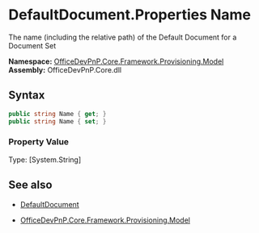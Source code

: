 # DefaultDocument.Properties Name
The name (including the relative path) of the Default Document for a Document Set  

**Namespace:** [OfficeDevPnP.Core.Framework.Provisioning.Model](OfficeDevPnP.Core.Framework.Provisioning.Model.md)  
**Assembly:** OfficeDevPnP.Core.dll  
## Syntax
```C#
public string Name { get; }
public string Name { set; }
```

### Property Value
Type: [System.String] 

## See also
- [DefaultDocument](DefaultDocument.md) 

- [OfficeDevPnP.Core.Framework.Provisioning.Model](OfficeDevPnP.Core.Framework.Provisioning.Model.md)
